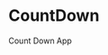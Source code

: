 # CountDown
 Count Down App
      
              
                                                                               
                                                                                         
                                                                                              
                                                                                     
                                                                    
                                            
                         
                   
    
 
   
